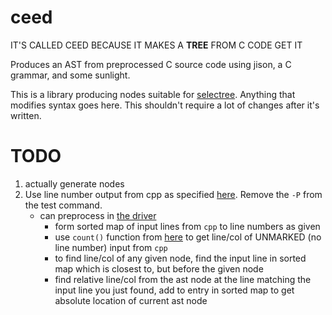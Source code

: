 ceed
====

IT'S CALLED CEED BECAUSE IT MAKES A **TREE** FROM C CODE GET IT

Produces an AST from preprocessed C source code using jison, a C grammar, and some sunlight.

This is a library producing nodes suitable for [selectree](https://github.com/cosmicexplorer/selectree). Anything that modifies syntax goes here. This shouldn't require a lot of changes after it's written.

# TODO

1. actually generate nodes
2. Use line number output from cpp as specified [here](https://gcc.gnu.org/onlinedocs/cpp/Preprocessor-Output.html). Remove the `-P` from the test command.
    - can preprocess in [the driver](driver.coffee)
        - form sorted map of input lines from `cpp` to line numbers as given
        - use `count()` function from [here](https://www.lysator.liu.se/c/ANSI-C-grammar-l.html) to get line/col of UNMARKED (no line number) input from `cpp`
        - to find line/col of any given node, find the input line in sorted map which is closest to, but before the given node
        - find relative line/col from the ast node at the line matching the input line you just found, add to entry in sorted map to get absolute location of current ast node
